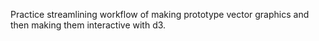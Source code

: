 Practice streamlining workflow of making prototype vector graphics and then making them interactive with d3.
